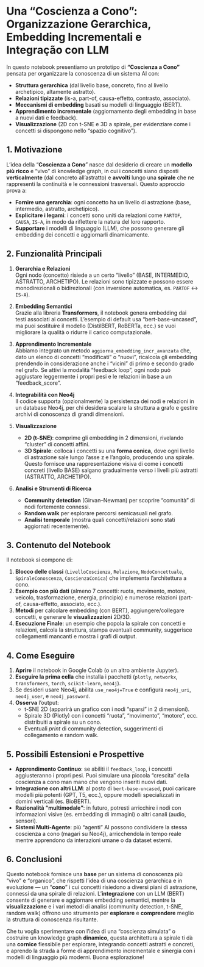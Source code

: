 # Una “Coscienza a Cono”: Organizzazione Gerarchica, Embedding Incrementali e Integração con LLM

In questo notebook presentiamo un prototipo di **“Coscienza a Cono”** pensata per organizzare la conoscenza di un sistema AI con:

- **Struttura gerarchica** (dal livello base, concreto, fino al livello archetipico, altamente astratto).  
- **Relazioni tipizzate** (is-a, part-of, causa-effetto, contrasto, associato).  
- **Meccanismi di embedding** basati su modelli di linguaggio (BERT).  
- **Apprendimento incrementale** (aggiornamento degli embedding in base a nuovi dati e feedback).  
- **Visualizzazione** (2D con t-SNE e 3D a spirale, per evidenziare come i concetti si dispongono nello “spazio cognitivo”).

## 1. Motivazione

L’idea della “**Coscienza a Cono**” nasce dal desiderio di creare un **modello più ricco** e “vivo” di knowledge graph, in cui i concetti siano disposti **verticalmente** (dal concreto all’astratto) e **avvolti** lungo una **spirale** che ne rappresenti la continuità e le connessioni trasversali. Questo approccio prova a:

- **Fornire una gerarchia**: ogni concetto ha un livello di astrazione (base, intermedio, astratto, archetipico).  
- **Esplicitare i legami**: i concetti sono uniti da relazioni come `PARTOF`, `CAUSA`, `IS-A`, in modo da riflettere la natura del loro rapporto.  
- **Supportare** i modelli di linguaggio (LLM), che possono generare gli embedding dei concetti e aggiornarli dinamicamente.

## 2. Funzionalità Principali

1. **Gerarchia e Relazioni**  
   Ogni nodo (concetto) risiede a un certo “livello” (BASE, INTERMEDIO, ASTRATTO, ARCHETIPO). Le relazioni sono tipizzate e possono essere monodirezionali o bidirezionali (con inversione automatica, es. `PARTOF` ↔ `IS-A`).

2. **Embedding Semantici**  
   Grazie alla libreria **Transformers**, il notebook genera embedding dai testi associati ai concetti. L’esempio di default usa “bert-base-uncased”, ma puoi sostituire il modello (DistilBERT, RoBERTa, ecc.) se vuoi migliorare la qualità o ridurre il carico computazionale.

3. **Apprendimento Incrementale**  
   Abbiamo integrato un metodo `aggiorna_embedding_incr_avanzata` che, dato un elenco di concetti “modificati” o “nuovi”, ricalcola gli embedding prendendo in considerazione anche i “vicini” di primo e secondo grado nel grafo. Se attivi la modalità “feedback loop”, ogni nodo può aggiustare leggermente i propri pesi e le relazioni in base a un “feedback_score”.

4. **Integrabilità con Neo4j**  
   Il codice supporta (opzionalmente) la persistenza dei nodi e relazioni in un database Neo4j, per chi desidera scalare la struttura a grafo e gestire archivi di conoscenza di grandi dimensioni.

5. **Visualizzazione**  
   - **2D (t-SNE)**: comprime gli embedding in 2 dimensioni, rivelando “cluster” di concetti affini.  
   - **3D Spirale**: colloca i concetti su una **forma conica**, dove ogni livello di astrazione sale lungo l’asse z e l’angolo, producendo una spirale. Questo fornisce una rappresentazione visiva di come i concetti concreti (livello BASE) salgano gradualmente verso i livelli più astratti (ASTRATTO, ARCHETIPO).

6. **Analisi e Strumenti di Ricerca**  
   - **Community detection** (Girvan–Newman) per scoprire “comunità” di nodi fortemente connessi.  
   - **Random walk** per esplorare percorsi semicasuali nel grafo.  
   - **Analisi temporale** (mostra quali concetti/relazioni sono stati aggiornati recentemente).  

## 3. Contenuto del Notebook

Il notebook si compone di:

1. **Blocco delle classi** (`LivelloCoscienza`, `Relazione`, `NodoConcettuale`, `SpiraleConoscenza`, `CoscienzaConica`) che implementa l’architettura a cono.  
2. **Esempio con più dati** (almeno 7 concetti: ruota, movimento, motore, veicolo, trasformazione, energia, principio) e numerose relazioni (part-of, causa-effetto, associato, ecc.).  
3. **Metodi** per calcolare embedding (con BERT), aggiungere/collegare concetti, e generare le **visualizzazioni** 2D/3D.  
4. **Esecuzione Finale**: un esempio che popola la spirale con concetti e relazioni, calcola la struttura, stampa eventuali community, suggerisce collegamenti mancanti e mostra i grafi di output.

## 4. Come Eseguire

1. **Aprire** il notebook in Google Colab (o un altro ambiente Jupyter).  
2. **Eseguire la prima cella** che installa i pacchetti (`plotly`, `networkx`, `transformers`, `torch`, `scikit-learn`, `neo4j`).  
3. Se desideri usare Neo4j, abilita `use_neo4j=True` e configura `neo4j_uri`, `neo4j_user`, e `neo4j_password`.  
4. **Osserva** l’output:  
   - t-SNE 2D (apparirà un grafico con i nodi “sparsi” in 2 dimensioni).  
   - Spirale 3D (Plotly) con i concetti “ruota”, “movimento”, “motore”, ecc. distribuiti a spirale su un cono.  
   - Eventuali *print* di community detection, suggerimenti di collegamento e random walk.

## 5. Possibili Estensioni e Prospettive

- **Apprendimento Continuo**: se abiliti il `feedback_loop`, i concetti aggiusteranno i propri pesi. Puoi simulare una piccola “crescita” della coscienza a cono man mano che vengono inseriti nuovi dati.  
- **Integrazione con altri LLM**: al posto di `bert-base-uncased`, puoi caricare modelli più potenti (GPT, T5, ecc.), oppure modelli specializzati in domini verticali (es. BioBERT).  
- **Razionalità “multimodale”**: in futuro, potresti arricchire i nodi con informazioni visive (es. embedding di immagini) o altri canali (audio, sensori).  
- **Sistemi Multi-Agente**: più “agenti” AI possono condividere la stessa coscienza a cono (magari su Neo4j), arricchendola in tempo reale mentre apprendono da interazioni umane o da dataset esterni.  

## 6. Conclusioni

Questo notebook fornisce una **base** per un sistema di conoscenza più “vivo” e “organico”, che rispetti l’idea di una coscienza gerarchica e in evoluzione — un “**cono**” i cui concetti risiedono a diversi piani di astrazione, connessi da una spirale di relazioni. L’**integrazione** con un LLM (BERT) consente di generare e aggiornare embedding semantici, mentre la **visualizzazione** e i vari metodi di analisi (community detection, t-SNE, random walk) offrono uno strumento per **esplorare** e **comprendere** meglio la struttura di conoscenza risultante.

Che tu voglia sperimentare con l’idea di una “coscienza simulata” o costruire un knowledge graph **dinamico**, questa architettura a spirale ti dà una **cornice** flessibile per esplorare, integrando concetti astratti e concreti, e aprendo la strada a forme di apprendimento incrementale e sinergia con i modelli di linguaggio più moderni. Buona esplorazione!
